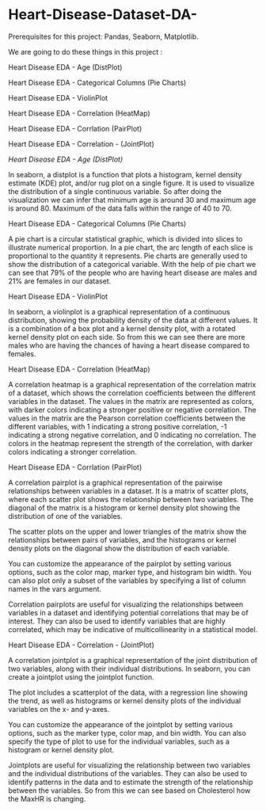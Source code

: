 # Heart-Disease-Dataset-DA-
Prerequisites for this project: Pandas, Seaborn, Matplotlib.

We are going to do these things in this project :

Heart Disease EDA - Age (DistPlot)

Heart Disease EDA - Categorical Columns (Pie Charts)

Heart Disease EDA - ViolinPlot

Heart Disease EDA - Correlation (HeatMap)

Heart Disease EDA - Corrlation (PairPlot)

Heart Disease EDA - Correlation - (JointPlot)

_Heart Disease EDA - Age (DistPlot)_

In seaborn, a distplot is a function that plots a histogram, kernel density estimate (KDE) plot, and/or rug plot on a single figure. It is used to visualize the distribution of a single continuous variable.
So after doing the visualization we can infer that minimum age is around 30 and maximum age is around 80. Maximum of the data falls within the range of 40 to 70.

Heart Disease EDA - Categorical Columns (Pie Charts)

A pie chart is a circular statistical graphic, which is divided into slices to illustrate numerical proportion. In a pie chart, the arc length of each slice is proportional to the quantity it represents. Pie charts are generally used to show the distribution of a categorical variable.
With the help of pie chart we can see that 79% of the people who are having heart disease are males and 21% are females in our dataset.

Heart Disease EDA - ViolinPlot

In seaborn, a violinplot is a graphical representation of a continuous distribution, showing the probability density of the data at different values. It is a combination of a box plot and a kernel density plot, with a rotated kernel density plot on each side.
So from this we can see there are more males who are having the chances of having a heart disease compared to females.

Heart Disease EDA - Correlation (HeatMap)

A correlation heatmap is a graphical representation of the correlation matrix of a dataset, which shows the correlation coefficients between the different variables in the dataset. The values in the matrix are represented as colors, with darker colors indicating a stronger positive or negative correlation.
The values in the matrix are the Pearson correlation coefficients between the different variables, with 1 indicating a strong positive correlation, -1 indicating a strong negative correlation, and 0 indicating no correlation. The colors in the heatmap represent the strength of the correlation, with darker colors indicating a stronger correlation.


Heart Disease EDA - Corrlation (PairPlot)

A correlation pairplot is a graphical representation of the pairwise relationships between variables in a dataset. It is a matrix of scatter plots, where each scatter plot shows the relationship between two variables. The diagonal of the matrix is a histogram or kernel density plot showing the distribution of one of the variables.

The scatter plots on the upper and lower triangles of the matrix show the relationships between pairs of variables, and the histograms or kernel density plots on the diagonal show the distribution of each variable.

You can customize the appearance of the pairplot by setting various options, such as the color map, marker type, and histogram bin width. You can also plot only a subset of the variables by specifying a list of column names in the vars argument.

Correlation pairplots are useful for visualizing the relationships between variables in a dataset and identifying potential correlations that may be of interest. They can also be used to identify variables that are highly correlated, which may be indicative of multicollinearity in a statistical model.

 
Heart Disease EDA - Correlation - (JointPlot)

A correlation jointplot is a graphical representation of the joint distribution of two variables, along with their individual distributions. In seaborn, you can create a jointplot using the jointplot function.

The plot includes a scatterplot of the data, with a regression line showing the trend, as well as histograms or kernel density plots of the individual variables on the x- and y-axes.

You can customize the appearance of the jointplot by setting various options, such as the marker type, color map, and bin width. You can also specify the type of plot to use for the individual variables, such as a histogram or kernel density plot.

Jointplots are useful for visualizing the relationship between two variables and the individual distributions of the variables. They can also be used to identify patterns in the data and to estimate the strength of the relationship between the variables.
So from this we can see based on Cholesterol how the MaxHR is changing.

 


